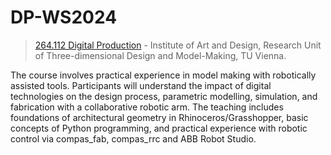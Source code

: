 # DP-WS2024
> [264.112 Digital Production](https://tiss.tuwien.ac.at/course/courseAnnouncement.xhtml?dswid=2871&dsrid=118&courseNumber=264112&courseSemester=2024W) - Institute of Art and Design, Research Unit of Three-dimensional Design and Model-Making, TU Vienna. 

The course involves practical experience in model making with robotically assisted tools. Participants will understand the impact of digital technologies on the design process, parametric modelling, simulation, and fabrication with a collaborative robotic arm. The teaching includes foundations of architectural geometry in Rhinoceros/Grasshopper, basic concepts of Python programming, and practical experience with robotic control via compas_fab, compas_rrc and ABB Robot Studio.

